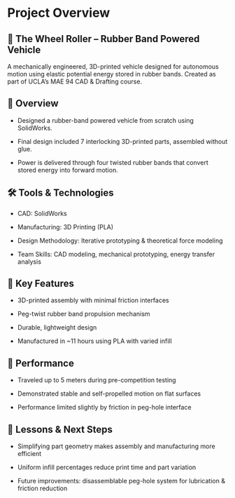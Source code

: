 # Project Overview

## 🛞 The Wheel Roller – Rubber Band Powered Vehicle
A mechanically engineered, 3D-printed vehicle designed for autonomous motion using elastic potential energy stored in rubber bands. Created as part of UCLA’s MAE 94 CAD & Drafting course.

## 🔧 Overview
- Designed a rubber-band powered vehicle from scratch using SolidWorks.

- Final design included 7 interlocking 3D-printed parts, assembled without glue.

- Power is delivered through four twisted rubber bands that convert stored energy into forward motion.

## 🛠 Tools & Technologies
- CAD: SolidWorks

- Manufacturing: 3D Printing (PLA)

- Design Methodology: Iterative prototyping & theoretical force modeling

- Team Skills: CAD modeling, mechanical prototyping, energy transfer analysis

## 📐 Key Features
- 3D-printed assembly with minimal friction interfaces

- Peg-twist rubber band propulsion mechanism

- Durable, lightweight design

- Manufactured in ~11 hours using PLA with varied infill

## 🚀 Performance
- Traveled up to 5 meters during pre-competition testing

- Demonstrated stable and self-propelled motion on flat surfaces

- Performance limited slightly by friction in peg-hole interface

## 🔁 Lessons & Next Steps
- Simplifying part geometry makes assembly and manufacturing more efficient

- Uniform infill percentages reduce print time and part variation

- Future improvements: disassemblable peg-hole system for lubrication & friction reduction

